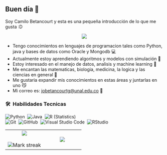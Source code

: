 ## Buen día 👋
Soy Camilo Betancourt y esta es una pequeña introducción de lo que me gusta :D
<p align="center">
  <a href="https://github.com/DenverCoder1/readme-typing-svg"><img src="https://readme-typing-svg.herokuapp.com?font=Time+New+Roman&color=cyan&size=25&center=true&vCenter=true&width=600&height=100&lines=En+Construcción+🛠️"></a>
</p>

- Tengo conocimientos en lenguajes de programacion tales como Python, java y bases de datos como Oracle y Mongodb 💻
- Actualmente estoy aprendiendo algoritmos y modelos con simulación 🧐
- Estoy interesado en el manejo de datos, analisis y machine learning 🙏
- Me encantan las matematicas, biologia, medicina, la logica y las ciencias en general 🥸
- Me gustaria expandir mis conocimientos en estas áreas y juntarlas en uno 😼
- Mi correo es: jobetancourtg@unal.edu.co 📩

### 🛠 &nbsp;Habilidades Tecnicas

![Python](https://img.shields.io/badge/-Python-05122A?style=flat&logo=python)&nbsp;
![Java](https://img.shields.io/badge/-Java-05122A?style=flat&logo=Java&logoColor=FFA518)&nbsp;
![R (Statistics)](https://img.shields.io/badge/-R-05122A?style=flat&logo=R&logoColor=276DC3)\
![Git](https://img.shields.io/badge/-Git-05122A?style=flat&logo=git)&nbsp;
![GitHub](https://img.shields.io/badge/-GitHub-05122A?style=flat&logo=github)&nbsp;
![Visual Studio Code](https://img.shields.io/badge/-Visual%20Studio%20Code-05122A?style=flat&logo=visual-studio-code&logoColor=007ACC)&nbsp;
![RStudio](https://img.shields.io/badge/-RStudio-05122A?style=flat&logo=rstudio)&nbsp;

<!--- stats & Trophy (start) -->
<p align="center">
  <!--- stats (start) -->
<table align="center">
<tr border="none">
<td width="50%" align="center">
  
  <img  align="center"  src="https://github-readme-stats.vercel.app/api?username=CamiloBetancourtg&theme=dark&show_icons=true&count_private=true" />
  <br></br>
  <img  title="🔥 Get streak stats for your profile at git.io/streak-stats" alt="Mark streak" src="https://github-readme-streak-stats.herokuapp.com/?user=CamiloBetancourtg&theme=dark&hide_border=false" /> 
</td>

<td width="50%" align="center">

  <img  align="center"  src="https://github-readme-stats.anuraghazra1.vercel.app/api/top-langs/?username=CamiloBetancourtg&theme=dark&hide_border=false&no-bg=true&no-frame=true&langs_count=10"/>
  
  </td>
</tr>
</table>

